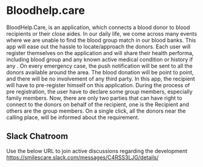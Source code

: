 # Bloodhelp.care
BloodHelp.Care, is an application, which connects a blood donor to blood recipients or their close aides. In our daily life, we come across many events where we are unable to find the blood group match in our blood banks. This app will ease out the hassle to locate/approach the donors. Each user will register themselves on the application and will share their health performa, including blood group and any known active medical condition or history if any . On every emergency case, the push notification will be sent to all the donors available around the area. The blood donation will be point to point, and there will be no involvement of any third party. In this app, the recipient will have to pre-register himself on this application. During the process of pre registration, the user have to declare some group members, especially family members. Now, there are only two parties that can have right to connect to the donors on behalf of the recipient, one is the Recipient and others are the group members. On a single click, all the donors near the calling place, will be informed about the requirement.

## Slack Chatroom
Use the below URL to join active discussions regarding the development
https://smilescare.slack.com/messages/C4RSS3LJG/details/
